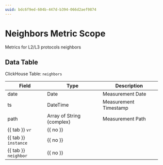 ```yaml
---
uuid: bdc6f9ed-604b-447d-b394-066d2aef9874
---
```

# Neighbors Metric Scope

Metrics for L2/L3 protocols neighbors

## Data Table

ClickHouse Table: `neighbors`

Field | Type | Description
--- | --- | ---
date | Date | Measurement Date
ts | DateTime | Measurement Timestamp
path | Array of String {complex} | Measurement Path
{{ tab }} `vr` | {{ no }} | 
{{ tab }} `instance` | {{ no }} | 
{{ tab }} `neighbor` | {{ no }} | 
